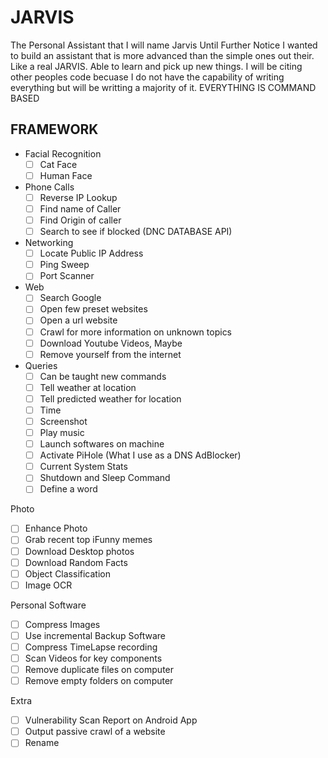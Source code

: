 # JARVIS
 The Personal Assistant that I will name Jarvis Until Further Notice
 I wanted to build an assistant that is more advanced than the simple ones out their. Like a real JARVIS. Able to learn and pick up new things. I will be citing other peoples code becuase I do not have the capability of writing everything but will be writting a majority of it.
EVERYTHING IS COMMAND BASED

## FRAMEWORK

- Facial Recognition
  - [ ] Cat Face
  - [ ] Human Face

- Phone Calls
  - [ ] Reverse IP Lookup
  - [ ] Find name of Caller
  - [ ] Find Origin of caller
  - [ ] Search to see if blocked (DNC DATABASE API)
  
- Networking
  - [ ] Locate Public IP Address
  - [ ] Ping Sweep
  - [ ] Port Scanner
  
- Web
  - [ ] Search Google
  - [ ] Open few preset websites
  - [ ] Open a url website
  - [ ] Crawl for more information on unknown topics
  - [ ] Download Youtube Videos, Maybe
  - [ ] Remove yourself from the internet
  
- Queries
  - [ ] Can be taught new commands
  - [ ] Tell weather at location
  - [ ] Tell predicted weather for location
  - [ ] Time
  - [ ] Screenshot
  - [ ] Play music
  - [ ] Launch softwares on machine
  - [ ] Activate PiHole (What I use as a DNS AdBlocker)
  - [ ] Current System Stats
  - [ ] Shutdown and Sleep Command
  - [ ] Define a word
  
Photo
  - [ ] Enhance Photo
  - [ ] Grab recent top iFunny memes
  - [ ] Download Desktop photos
  - [ ] Download Random Facts
  - [ ] Object Classification
  - [ ] Image OCR

Personal Software
  - [ ] Compress Images
  - [ ] Use incremental Backup Software
  - [ ] Compress TimeLapse recording
  - [ ] Scan Videos for key components
  - [ ] Remove duplicate files on computer
  - [ ] Remove empty folders on computer
  
Extra
  - [ ] Vulnerability Scan Report on Android App
  - [ ] Output passive crawl of a website
  - [ ] Rename
